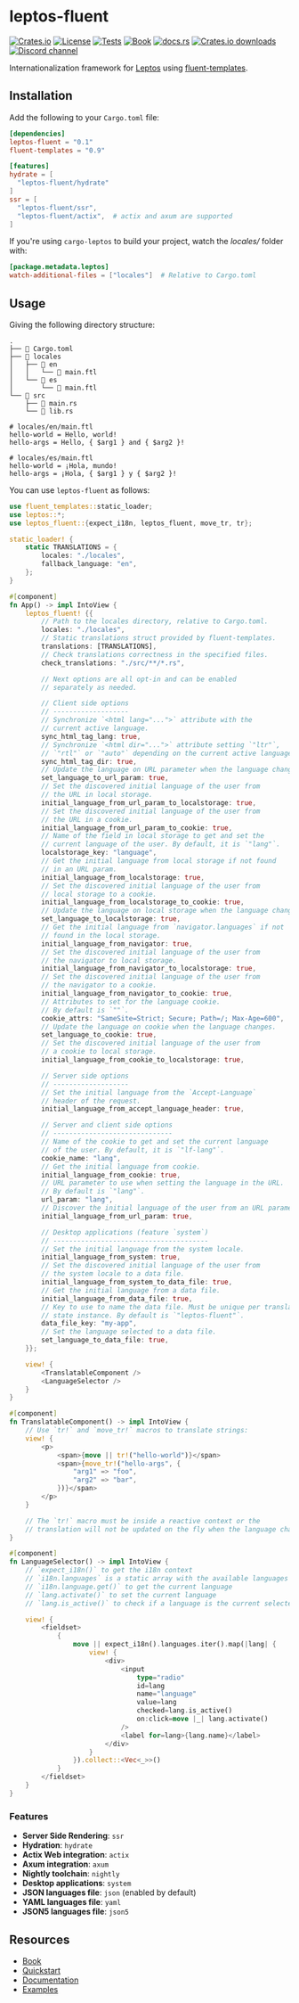 # leptos-fluent

<!-- This file has been autogenerated.
To update it, change the content of `leptos-fluent/src/lib.rs`
and run `pre-commit run -a cargo-readme`
-->

[![Crates.io](https://img.shields.io/crates/v/leptos-fluent?logo=rust)](https://crates.io/crates/leptos-fluent)
[![License](https://img.shields.io/crates/l/leptos-fluent?logo=mit)](https://github.com/mondeja/leptos-fluent/blob/master/LICENSE.md)
[![Tests](https://img.shields.io/github/actions/workflow/status/mondeja/leptos-fluent/ci.yml?label=tests&logo=github)](https://github.com/mondeja/leptos-fluent/actions)
[![Book](https://img.shields.io/github/actions/workflow/status/mondeja/leptos-fluent/.github%2Fworkflows%2Fci.yml?logo=github&label=book)](https://mondeja.github.io/leptos-fluent/)
[![docs.rs](https://img.shields.io/docsrs/leptos-fluent?logo=docs.rs)](https://docs.rs/leptos-fluent)
[![Crates.io downloads](https://img.shields.io/crates/d/leptos-fluent)](https://crates.io/crates/leptos-fluent)
[![Discord channel](https://img.shields.io/badge/discord-grey?logo=discord&logoColor=white)](https://discord.com/channels/1031524867910148188/1251579884371705927)

Internationalization framework for [Leptos] using [fluent-templates].

## Installation

Add the following to your `Cargo.toml` file:

```toml
[dependencies]
leptos-fluent = "0.1"
fluent-templates = "0.9"

[features]
hydrate = [
  "leptos-fluent/hydrate"
]
ssr = [
  "leptos-fluent/ssr",
  "leptos-fluent/actix",  # actix and axum are supported
]
```

If you're using `cargo-leptos` to build your project, watch the
_locales/_ folder with:

```toml
[package.metadata.leptos]
watch-additional-files = ["locales"]  # Relative to Cargo.toml
```

## Usage

Giving the following directory structure:

```plaintext
.
├── 📄 Cargo.toml
├── 📁 locales
│   ├── 📁 en
│   │   └── 📄 main.ftl
│   └── 📁 es
│       └── 📄 main.ftl
└── 📁 src
    ├── 📄 main.rs
    └── 📄 lib.rs
```

```ftl
# locales/en/main.ftl
hello-world = Hello, world!
hello-args = Hello, { $arg1 } and { $arg2 }!
```

```ftl
# locales/es/main.ftl
hello-world = ¡Hola, mundo!
hello-args = ¡Hola, { $arg1 } y { $arg2 }!
```

You can use `leptos-fluent` as follows:

```rust
use fluent_templates::static_loader;
use leptos::*;
use leptos_fluent::{expect_i18n, leptos_fluent, move_tr, tr};

static_loader! {
    static TRANSLATIONS = {
        locales: "./locales",
        fallback_language: "en",
    };
}

#[component]
fn App() -> impl IntoView {
    leptos_fluent! {{
        // Path to the locales directory, relative to Cargo.toml.
        locales: "./locales",
        // Static translations struct provided by fluent-templates.
        translations: [TRANSLATIONS],
        // Check translations correctness in the specified files.
        check_translations: "./src/**/*.rs",

        // Next options are all opt-in and can be enabled
        // separately as needed.

        // Client side options
        // -------------------
        // Synchronize `<html lang="...">` attribute with the
        // current active language.
        sync_html_tag_lang: true,
        // Synchronize `<html dir="...">` attribute setting `"ltr"`,
        // `"rtl"` or `"auto"` depending on the current active language.
        sync_html_tag_dir: true,
        // Update the language on URL parameter when the language changes.
        set_language_to_url_param: true,
        // Set the discovered initial language of the user from
        // the URL in local storage.
        initial_language_from_url_param_to_localstorage: true,
        // Set the discovered initial language of the user from
        // the URL in a cookie.
        initial_language_from_url_param_to_cookie: true,
        // Name of the field in local storage to get and set the
        // current language of the user. By default, it is `"lang"`.
        localstorage_key: "language",
        // Get the initial language from local storage if not found
        // in an URL param.
        initial_language_from_localstorage: true,
        // Set the discovered initial language of the user from
        // local storage to a cookie.
        initial_language_from_localstorage_to_cookie: true,
        // Update the language on local storage when the language changes.
        set_language_to_localstorage: true,
        // Get the initial language from `navigator.languages` if not
        // found in the local storage.
        initial_language_from_navigator: true,
        // Set the discovered initial language of the user from
        // the navigator to local storage.
        initial_language_from_navigator_to_localstorage: true,
        // Set the discovered initial language of the user from
        // the navigator to a cookie.
        initial_language_from_navigator_to_cookie: true,
        // Attributes to set for the language cookie.
        // By default is `""`.
        cookie_attrs: "SameSite=Strict; Secure; Path=/; Max-Age=600",
        // Update the language on cookie when the language changes.
        set_language_to_cookie: true,
        // Set the discovered initial language of the user from
        // a cookie to local storage.
        initial_language_from_cookie_to_localstorage: true,

        // Server side options
        // -------------------
        // Set the initial language from the `Accept-Language`
        // header of the request.
        initial_language_from_accept_language_header: true,

        // Server and client side options
        // ------------------------------
        // Name of the cookie to get and set the current language
        // of the user. By default, it is `"lf-lang"`.
        cookie_name: "lang",
        // Get the initial language from cookie.
        initial_language_from_cookie: true,
        // URL parameter to use when setting the language in the URL.
        // By default is `"lang"`.
        url_param: "lang",
        // Discover the initial language of the user from an URL parameter.
        initial_language_from_url_param: true,

        // Desktop applications (feature `system`)
        // ---------------------------------------
        // Set the initial language from the system locale.
        initial_language_from_system: true,
        // Set the discovered initial language of the user from
        // the system locale to a data file.
        initial_language_from_system_to_data_file: true,
        // Get the initial language from a data file.
        initial_language_from_data_file: true,
        // Key to use to name the data file. Must be unique per translations
        // state instance. By default is `"leptos-fluent"`.
        data_file_key: "my-app",
        // Set the language selected to a data file.
        set_language_to_data_file: true,
    }};

    view! {
        <TranslatableComponent />
        <LanguageSelector />
    }
}

#[component]
fn TranslatableComponent() -> impl IntoView {
    // Use `tr!` and `move_tr!` macros to translate strings:
    view! {
        <p>
            <span>{move || tr!("hello-world")}</span>
            <span>{move_tr!("hello-args", {
                "arg1" => "foo",
                "arg2" => "bar",
            })}</span>
        </p>
    }

    // The `tr!` macro must be inside a reactive context or the
    // translation will not be updated on the fly when the language changes.
}

#[component]
fn LanguageSelector() -> impl IntoView {
    // `expect_i18n()` to get the i18n context
    // `i18n.languages` is a static array with the available languages
    // `i18n.language.get()` to get the current language
    // `lang.activate()` to set the current language
    // `lang.is_active()` to check if a language is the current selected one

    view! {
        <fieldset>
            {
                move || expect_i18n().languages.iter().map(|lang| {
                    view! {
                        <div>
                            <input
                                type="radio"
                                id=lang
                                name="language"
                                value=lang
                                checked=lang.is_active()
                                on:click=move |_| lang.activate()
                            />
                            <label for=lang>{lang.name}</label>
                        </div>
                    }
                }).collect::<Vec<_>>()
            }
        </fieldset>
    }
}
```

### Features

- **Server Side Rendering**: `ssr`
- **Hydration**: `hydrate`
- **Actix Web integration**: `actix`
- **Axum integration**: `axum`
- **Nightly toolchain**: `nightly`
- **Desktop applications**: `system`
- **JSON languages file**: `json` (enabled by default)
- **YAML languages file**: `yaml`
- **JSON5 languages file**: `json5`

## Resources

- [Book]
- [Quickstart]
- [Documentation]
- [Examples]

[leptos]: https://leptos.dev/
[fluent-templates]: https://github.com/XAMPPRocky/fluent-templates
[quickstart]: https://mondeja.github.io/leptos-fluent/leptos_fluent.html
[examples]: https://github.com/mondeja/leptos-fluent/tree/master/examples
[book]: https://mondeja.github.io/leptos-fluent/
[documentation]: https://docs.rs/leptos-fluent
